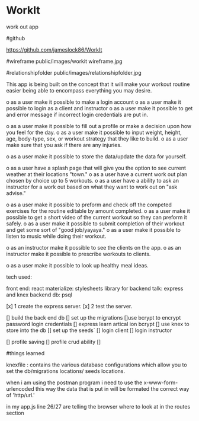 # WorkIt
work out app

#github


https://github.com/jameslock86/WorkIt

#wireframe
public/images/workit wireframe.jpg

#relationshipfolder
public/images/relationshipfolder.jpg

This app is being built on the concept that it will make your workout routine easier being able to encompass everything you may desire.



o 	as a user make it possible to make a login account
o 	as a user make it possible to login as a client and instructor
o 	as a user make it possible to get and error message if 		 	  incorrect login credentials are put in.



o	  as a user make it possible to fill out a profile or make a decision upon how you feel for the day.
o 	as a user make it possible to input weight, height, age, body-type, sex, or workout strategy that they like to build.
o  	as a user make sure that you ask if there are any injuries.

o	  as a user make it possible to store the data/update the data for yourself.



o 	as a user have a splash page that will give you the option to see current weather at their locations "town."
o  	as a user have a current work out plan chosen by choice up to 5 workouts.
o 	as a user have a ability to ask an instructor for a work out based on what they want to work out on "ask advise."



o 	as a user make it possible to preform and check off the competed exercises for the routine editable by amount completed.
o 	as a user make it possible to get a short video of the current workout so they can preform it safely.
o 	as a user make it possible to submit completion of their workout and get some sort of "good job/yayaya."
o  	as a user make it possible to listen to music while doing their workout.



o 	as an instructor make it possible to see the clients on the app.
o 	as an instructor make it possible to prescribe workouts to clients.



o 	as a user make it possible to look up healthy meal ideas.  



tech used:


front end: react
materialize: stylesheets
library for backend talk: express and knex
backend db: psql




[x] 1 create the express server.
[x] 2 test the server.


[] build the back end db
[] set up the migrations
[]use bcrypt to encrypt password login credentials
[] express learn artical ion bcrypt
[] use knex to store into the db
[] set up the seeds`
[] login client
[] login instructor


[] profile saving
[] profile crud ability
[]

#things learned

knexfile :  contains the various database configurations which allow you to set the db/migrations locations/ seeds locations.

when i am using the postman program i need to use the x-www-form-urlencoded this way the data that is put in will be formated the correct way of 'http/url.'

in my app.js line 26/27 are telling the browser where to look at in the routes section
